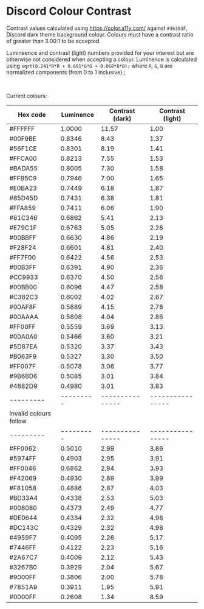 # Discord Colour Contrast

Contrast values calculated using https://color.a11y.com/ against `#36393F`, Discord dark theme background colour. Colours must have a contrast ratio of greater than 3.00:1 to be accepted.

Lumineence and contrast (light) numbers provided for your interest but are otherwise not considered when accepting a colour. Luminence is calculated using `sqrt(0.241*R*R + 0.691*G*G + 0.068*B*B);` where `R`, `G`, `B` are normalized components (from 0 to 1 inclusive).;

&nbsp;

Current colours:

|Hex code |Luminence|Contrast (dark)|Contrast (light)|
|---------|---------|---------------|----------------|
| #FFFFFF | 1.0000  | 11.57         | 1.00           |
| #00F9BE | 0.8346  | 8.43          | 1.37           |
| #56F1CE | 0.8301  | 8.19          | 1.41           |
| #FFCA00 | 0.8213  | 7.55          | 1.53           |
| #BADA55 | 0.8005  | 7.30          | 1.58           |
| #FFB5C9 | 0.7946  | 7.00          | 1.65           |
| #E0BA23 | 0.7449  | 6.18          | 1.87           |
| #85D45D | 0.7431  | 6.38          | 1.81           |
| #FFA859 | 0.7411  | 6.06          | 1.90           |
| #81C346 | 0.6862  | 5.41          | 2.13           |
| #E79C1F | 0.6763  | 5.05          | 2.28           |
| #00BBFF | 0.6630  | 4.86          | 2.19           |
| #F28F24 | 0.6601  | 4.81          | 2.40           |
| #FF7F00 | 0.6422  | 4.56          | 2.53           |
| #00B3FF | 0.6391  | 4.90          | 2.36           |
| #CC9933 | 0.6370  | 4.50          | 2.56           |
| #00BB00 | 0.6096  | 4.47          | 2.58           |
| #C382C3 | 0.6002  | 4.02          | 2.87           |
| #00AF8F | 0.5889  | 4.15          | 2.78           |
| #00AAAA | 0.5808  | 4.04          | 2.86           |
| #FF00FF | 0.5559  | 3.69          | 3.13           |
| #00A0A0 | 0.5466  | 3.60          | 3.21           |
| #5D87EA | 0.5320  | 3.37          | 3.43           |
| #B063F9 | 0.5327  | 3.30          | 3.50           |
| #FF007F | 0.5078  | 3.06          | 3.77           |
| #9B6BD6 | 0.5085  | 3.01          | 3.84           |
| #4882D9 | 0.4980  | 3.01          | 3.83           |
|---------|---------|---------------|----------------|
|Invalid colours follow|         |                               |
|---------|---------|---------------|----------------|
| #FF0062 | 0.5010  | 2.99          | 3.86           |
| #5974FF | 0.4903  | 2.95          | 3.91           |
| #FF0046 | 0.6862  | 2.94          | 3.93           |
| #F42069 | 0.4930  | 2.89          | 3.99           |
| #F81058 | 0.4886  | 2.87          | 4.03           |
| #BD33A4 | 0.4338  | 2.53          | 5.03           |
| #008080 | 0.4373  | 2.49          | 4.77           |
| #DE0644 | 0.4334  | 2.32          | 4.98           |
| #DC143C | 0.4329  | 2.32          | 4.98           |
| #4959F7 | 0.4095  | 2.26          | 5.17           |
| #7446FF | 0.4122  | 2.23          | 5.16           |
| #2A67C7 | 0.4009  | 2.12          | 5.43           |
| #3267B0 | 0.3929  | 2.04          | 5.67           |
| #9000FF | 0.3806  | 2.00          | 5.78           |
| #7851A9 | 0.3911  | 1.95          | 5.91           |
| #0000FF | 0.2608  | 1.34          | 8.59           |
